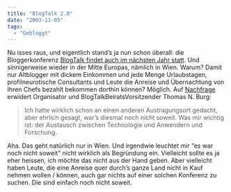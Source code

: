 ```yaml
---
title: "BlogTalk 2.0"
date: "2003-11-05"
tags:
  - "Gebloggt"
---
```


Nu isses raus, und eigentlich stand’s ja nun schon überall: die Bloggerkonferenz [BlogTalk findet auch im nächsten Jahr statt](http://randgaenge.net/2003/11/04.html#a2009). Und sinnigerweise wieder in der Mitte Europas, nämlich in Wien. Warum? Damit nur Altblogger mit dickem Einkommen und jede Menge Urlaubstagen, profilneurotische Consultants und Leute die Anreise und Übernachtung von Ihren Chefs bezahlt bekommen dorthin können? Möglich. Auf [Nachfrage](http://lumma.de/mt/archives/000686.html#000686) erwidert Organisator und BlogTalkBeiratsVorsitzender Thomas N. Burg:

> Ich hatte wirklich schon an einen anderen Austragungsort gedacht, aber ehrlich gesagt, war’s diesmal noch nicht soweit. Was mir wichtig ist: der Austausch zwischen Technologie und Anwendern und Forschung.

Aha. Das geht natürlich nur in Wien. Und irgendwie leuchtet mir “es war noch nicht soweit” nicht wirklich als Begründung ein. Vielleicht sollte es ja eher heissen, ich möchte das nicht aus der Hand geben. Aber vielleicht haben Leute, die eine Anreise quer durch’s ganze Land nicht in Kauf nehmen wollen / können, auch gar nichts auf einer solchen Konferenz zu suchen. Die sind einfach noch nicht soweit.
